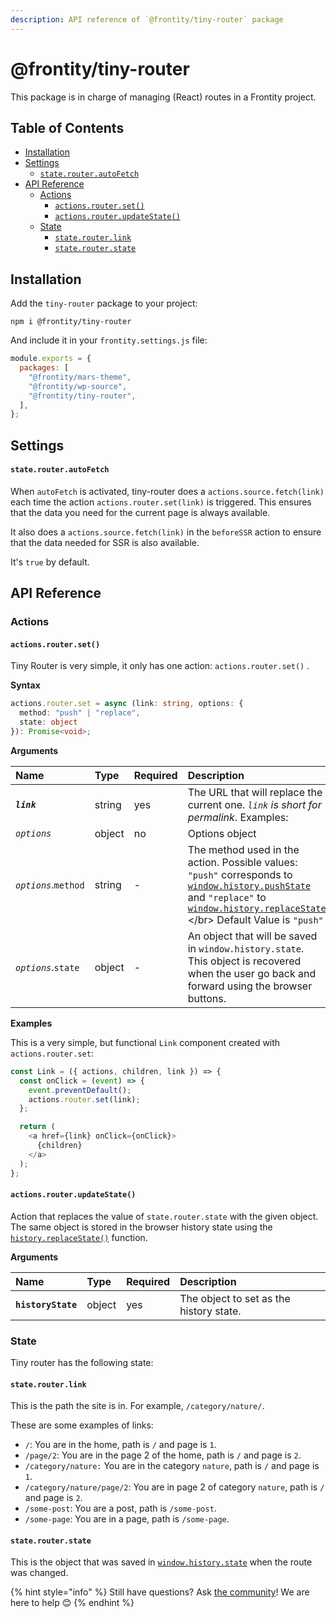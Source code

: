 ```yaml
---
description: API reference of `@frontity/tiny-router` package
---
```


# @frontity/tiny-router

This package is in charge of managing \(React\) routes in a Frontity project.

## Table of Contents

* [Installation](tiny-router.md#installation)
* [Settings](tiny-router.md#settings)
  * [`state.router.autoFetch`](tiny-router.md#state-router-autofetch)
* [API Reference](tiny-router.md#api-reference)
  * [Actions](tiny-router.md#actions)
    * [`actions.router.set()`](tiny-router.md#actions-router-set)
    * [`actions.router.updateState()`](tiny-router.md#actions-router-updatestate)
  * [State](tiny-router.md#state)
    * [`state.router.link`](tiny-router.md#state-router-link)
    * [`state.router.state`](tiny-router.md#state-router-state)

## Installation

Add the `tiny-router` package to your project:

```text
npm i @frontity/tiny-router
```

And include it in your `frontity.settings.js` file:

```javascript
module.exports = {
  packages: [
    "@frontity/mars-theme",
    "@frontity/wp-source",
    "@frontity/tiny-router",
  ],
};
```

## Settings

#### `state.router.autoFetch`

When `autoFetch` is activated, tiny-router does a `actions.source.fetch(link)` each time the action `actions.router.set(link)` is triggered. This ensures that the data you need for the current page is always available.

It also does a `actions.source.fetch(link)` in the `beforeSSR` action to ensure that the data needed for SSR is also available.

It's `true` by default.

## API Reference

### Actions

#### `actions.router.set()`

Tiny Router is very simple, it only has one action: `actions.router.set()` .

**Syntax**

```typescript
actions.router.set = async (link: string, options: {
  method: "push" | "replace",
  state: object
}): Promise<void>;
```

**Arguments**

| Name | Type | Required | Description |
| :--- | :--- | :--- | :--- |
| _**`link`**_ | string | yes | The URL that will replace the current one. _`link` is short for permalink_. Examples: |
| _`options`_ | object | no | Options object |
| _`options`_.`method` | string | - | The method used in the action. Possible values: `"push"` corresponds to [`window.history.pushState`](https://developer.mozilla.org/en-US/docs/Web/API/History/pushState) and `"replace"` to [`window.history.replaceState`](https://developer.mozilla.org/en-US/docs/Web/API/History/replaceState) &lt;/br&gt; Default Value is `"push"` |
| _`options`_.`state` | object | - | An object that will be saved in `window.history.state`. This object is recovered when the user go back and forward using the browser buttons. |

**Examples**

This is a very simple, but functional `Link` component created with `actions.router.set`:

```javascript
const Link = ({ actions, children, link }) => {
  const onClick = (event) => {
    event.preventDefault();
    actions.router.set(link);
  };

  return (
    <a href={link} onClick={onClick}>
      {children}
    </a>
  );
};
```

#### `actions.router.updateState()`

Action that replaces the value of `state.router.state` with the given object. The same object is stored in the browser history state using the [`history.replaceState()`](https://developer.mozilla.org/en-US/docs/Web/API/History/replaceState) function.

**Arguments**

| Name | Type | Required | Description |
| :--- | :--- | :--- | :--- |
| **`historyState`** | object | yes | The object to set as the history state. |

### State

Tiny router has the following state:

#### `state.router.link`

This is the path the site is in. For example, `/category/nature/`.

These are some examples of links:

* `/`: You are in the home, path is `/` and page is `1`.
* `/page/2`: You are in the page 2 of the home, path is `/` and page is `2`.
* `/category/nature:` You are in the category `nature`, path is `/` and page is `1`.
* `/category/nature/page/2`: You are in page 2 of category `nature`, path is `/` and page is `2`.
* `/some-post`: You are a post, path is `/some-post`.
* `/some-page`: You are in a page, path is `/some-page`.

#### `state.router.state`

This is the object that was saved in [`window.history.state`](https://developer.mozilla.org/en-US/docs/Web/API/History/state) when the route was changed.

{% hint style="info" %}
Still have questions? Ask [the community](https://community.frontity.org/)! We are here to help 😊
{% endhint %}

